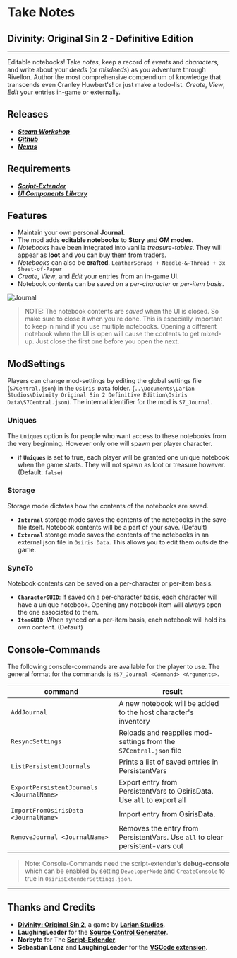 # Take Notes

## Divinity: Original Sin 2 - Definitive Edition

----------

Editable notebooks! Take _notes_, keep a record of _events_ and _characters_, and write about your _deeds_ (or _misdeeds_) as you adventure through Rivellon. Author the most comprehensive compendium of knowledge that transcends even Cranley Huwbert's! or just make a todo-list. _Create_, _View_, _Edit_ your entries in-game or externally.

## Releases

* ~~***[Steam Workshop]()***~~
* ***[Github](https://github.com/Shresht7/Take-Notes)***
* ~~***[Nexus]()***~~

## Requirements

* ***[Script-Extender](https://github.com/Norbyte/ositools)***
* ***[UI Components Library](https://github.com/Shresht7/UI-Components-Library)***

## Features

* Maintain your own personal **Journal**.
* The mod adds **editable notebooks** to **Story** and **GM modes**.
* _Notebooks_ have been integrated into vanilla _treasure-tables_. They will appear as **loot** and you can buy them from traders.
* _Notebooks_ can also be **crafted**. `LeatherScraps + Needle-&-Thread + 3x Sheet-of-Paper`
* _Create_, _View_, and _Edit_ your entries from an in-game UI.
* Notebook contents can be saved on a _per-character_ or _per-item basis_.

![Journal](https://imgur.com/tHcOoGF.png)

>NOTE: The notebook contents are _saved_ when the UI is closed. So make sure to close it when you're done. This is especially important to keep in mind if you use multiple notebooks. Opening a different notebook when the UI is open will cause the contents to get mixed-up. Just close the first one before you open the next.

## ModSettings

Players can change mod-settings by editing the global settings file (`S7Central.json`) in the `Osiris Data` folder. (`..\Documents\Larian Studios\Divinity Original Sin 2 Definitive Edition\Osiris Data\S7Central.json`). The internal identifier for the mod is `S7_Journal`.

### Uniques

The `Uniques` option is for people who want access to these notebooks from the very beginning. However only one will spawn per player character.

* if **`Uniques`** is set to true, each player will be granted one unique notebook when the game starts. They will not spawn as loot or treasure however. (Default: `false`)

### Storage

Storage mode dictates how the contents of the notebooks are saved.

* **`Internal`** storage mode saves the contents of the notebooks in the save-file itself. Notebook contents will be a part of your save. (Default)
* **`External`** storage mode saves the contents of the notebooks in an external json file in `Osiris Data`. This allows you to edit them outside the game. 

### SyncTo

Notebook contents can be saved on a per-character or per-item basis.

* **`CharacterGUID`**: If saved on a per-character basis, each character will have a unique notebook. Opening any notebook item will always open the one associated to them.
* **`ItemGUID`**: When synced on a per-item basis, each notebook will hold its own content. (Default)

## Console-Commands

The following console-commands are available for the player to use. The general format for the commands is `!S7_Journal <Command> <Arguments>`.

| command                                  | result                                                                        |
| ---------------------------------------- | ----------------------------------------------------------------------------- |
| `AddJournal`                             | A new notebook will be added to the host character's inventory                |
| `ResyncSettings`                         | Reloads and reapplies mod-settings from the `S7Central.json` file             |
| `ListPersistentJournals`                 | Prints a list of saved entries in PersistentVars                              |
| `ExportPersistentJournals <JournalName>` | Export entry from PersistentVars to OsirisData. Use `all` to export all       |
| `ImportFromOsirisData <JournalName>`     | Import entry from OsirisData.                                                 |
| `RemoveJournal <JournalName>`            | Removes the entry from PersistentVars. Use `all` to clear persistent-vars out |

>Note: Console-Commands need the script-extender's **debug-console** which can be enabled by setting `DeveloperMode` and `CreateConsole` to true in `OsirisExtenderSettings.json`.

----------

## Thanks and Credits

* [**Divinity: Original Sin 2**](http://store.steampowered.com/app/435150/Divinity_Original_Sin_2/), a game by **[Larian Studios](http://larian.com/)**.
* **LaughingLeader** for the **[Source Control Generator](https://github.com/LaughingLeader/SourceControlGenerator)**.
* **Norbyte** for The **[Script-Extender](https://github.com/Norbyte/ositools)**.
* **Sebastian Lenz** and **LaughingLeader** for the **[VSCode extension](https://marketplace.visualstudio.com/items?itemName=sebastian-lenz.divinity-vscode)**.




